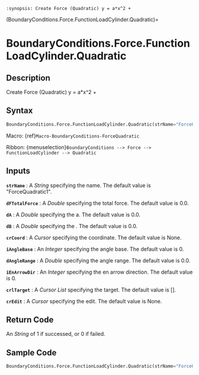 ```{module} BoundaryConditions.Force.FunctionLoadCylinder.Quadratic()
:synopsis: Create Force (Quadratic) y = a*x^2 +
```

(BoundaryConditions.Force.FunctionLoadCylinder.Quadratic)=

# BoundaryConditions.Force.FunctionLoadCylinder.Quadratic

## Description

Create Force (Quadratic) y = a\*x^2 +

## Syntax

```python
BoundaryConditions.Force.FunctionLoadCylinder.Quadratic(strName="ForceQuadratic1", dFTotalForce=0.0, dA=0.0, dB=0.0, crCoord=None, iAngleBase=0, dAngleRange=0.0, iEnArrowDir=0, crlTarget=[], crEdit=None)
```

Macro: {ref}`Macro-BoundaryConditions-ForceQuadratic`

Ribbon: {menuselection}`BoundaryConditions --> Force --> FunctionLoadCylinder --> Quadratic`

## Inputs

**`strName`**
: A _String_ specifying the name. The default value is "ForceQuadratic1".

**`dFTotalForce`**
: A _Double_ specifying the total force. The default value is 0.0.

**`dA`**
: A _Double_ specifying the a. The default value is 0.0.

**`dB`**
: A _Double_ specifying the . The default value is 0.0.

**`crCoord`**
: A _Cursor_ specifying the coordinate. The default value is None.

**`iAngleBase`**
: An _Integer_ specifying the angle base. The default value is 0.

**`dAngleRange`**
: A _Double_ specifying the angle range. The default value is 0.0.

**`iEnArrowDir`**
: An _Integer_ specifying the en arrow direction. The default value is 0.

**`crlTarget`**
: A _Cursor List_ specifying the target. The default value is [].

**`crEdit`**
: A _Cursor_ specifying the edit. The default value is None.

## Return Code

An _String_ of 1 if successed, or 0 if failed.

## Sample Code

```python
BoundaryConditions.Force.FunctionLoadCylinder.Quadratic(strName="ForceQuadratic1", dFTotalForce=0.0, dA=0.0, dB=0.0, crCoord=None, iAngleBase=0, dAngleRange=0.0, iEnArrowDir=0, crlTarget=[], crEdit=None)
```
